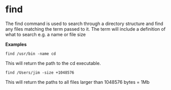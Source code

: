 # find

The find command is used to search through a directory structure and find any files matching the term passed to it. The term will include a definition of what to search e.g. a name or file size

**Examples**

`find /usr/bin -name cd`

This will return the path to the cd executable.

`find /Users/jim -size +1048576`

This will return the paths to all files larger than 1048576 bytes = 1Mb

